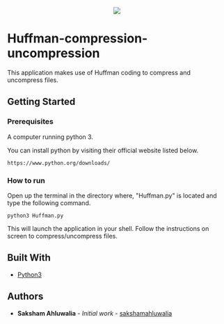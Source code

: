 <div align="center">
  <img src ="https://camo.githubusercontent.com/8791e7edd653488024ac18a0bacacc383cc07b48/687474703a2f2f73332e616d617a6f6e6177732e636f6d2f7a68656e676c61622d6d656469612f77702d636f6e74656e742f75706c6f6164732f323031352f30382f30343136343234362f552d6f662d542d4c6f676f2d426c75652d486f72697a2e706e67" />
</div>

# Huffman-compression-uncompression
This application makes use of Huffman coding to compress and uncompress files.

## Getting Started

### Prerequisites

A computer running python 3.

You can install python by visiting their official website listed below. 

```
https://www.python.org/downloads/
```

### How to run

Open up the terminal in the directory where, "Huffman.py" is located and type the following command.
```
python3 Huffman.py
```
This will launch the application in your shell. 
Follow the instructions on screen to compress/uncompress files.

## Built With

* [Python3](https://www.python.org/download/releases/3.0/)

## Authors

* **Saksham Ahluwalia** - *Initial work* - [sakshamahluwalia](https://github.com/sakshamahluwalia)
